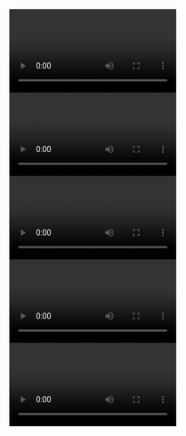 
<video className="float-video">
  <source src="/voicey-send-message.mp4" type="video/mp4">
  Your browser does not support the video tag.
</video>

<video className="float-video">
  <source src="/voicey-navigating.mp4" type="video/mp4">
  Your browser does not support the video tag.
</video>

<video className="float-video">
  <source src="/voicey-add-comment.mp4" type="video/mp4">
  Your browser does not support the video tag.
</video>

<video className="float-video">
  <source src="/voicey-read-comment.mp4" type="video/mp4">
  Your browser does not support the video tag.
</video>

<video className="float-video">
  <source src="/voicey-edit-transcription.mp4" type="video/mp4">
  Your browser does not support the video tag.
</video>
